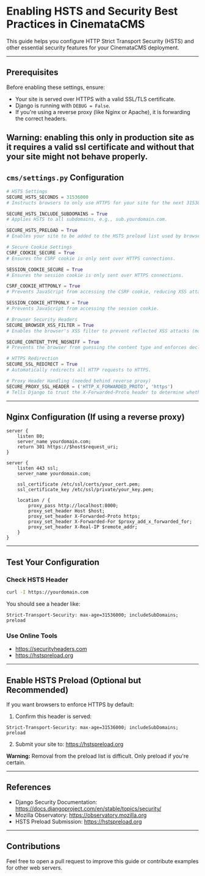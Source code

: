 
# Enabling HSTS and Security Best Practices in CinemataCMS

This guide helps you configure HTTP Strict Transport Security (HSTS) and other essential security features for your CinemataCMS deployment.

---

## Prerequisites

Before enabling these settings, ensure:

- Your site is served over HTTPS with a valid SSL/TLS certificate.
- Django is running with `DEBUG = False`.
- If you're using a reverse proxy (like Nginx or Apache), it is forwarding the correct headers.

**Warning:** enabling this only in production site as it requires a valid ssl certificate and without that your site might not behave properly.
---

## `cms/settings.py` Configuration 

```python
# HSTS Settings
SECURE_HSTS_SECONDS = 31536000
# Instructs browsers to only use HTTPS for your site for the next 31536000 seconds (1 year).

SECURE_HSTS_INCLUDE_SUBDOMAINS = True
# Applies HSTS to all subdomains, e.g., sub.yourdomain.com.

SECURE_HSTS_PRELOAD = True
# Enables your site to be added to the HSTS preload list used by browsers.

# Secure Cookie Settings
CSRF_COOKIE_SECURE = True
# Ensures the CSRF cookie is only sent over HTTPS connections.

SESSION_COOKIE_SECURE = True
# Ensures the session cookie is only sent over HTTPS connections.

CSRF_COOKIE_HTTPONLY = True
# Prevents JavaScript from accessing the CSRF cookie, reducing XSS attack surface.

SESSION_COOKIE_HTTPONLY = True
# Prevents JavaScript from accessing the session cookie.

# Browser Security Headers
SECURE_BROWSER_XSS_FILTER = True
# Enables the browser's XSS filter to prevent reflected XSS attacks (mostly legacy support).

SECURE_CONTENT_TYPE_NOSNIFF = True
# Prevents the browser from guessing the content type and enforces declared types.

# HTTPS Redirection
SECURE_SSL_REDIRECT = True
# Automatically redirects all HTTP requests to HTTPS.

# Proxy Header Handling (needed behind reverse proxy)
SECURE_PROXY_SSL_HEADER = ('HTTP_X_FORWARDED_PROTO', 'https')
# Tells Django to trust the X-Forwarded-Proto header to determine whether a request is secure.
```

---

## Nginx Configuration (If using a reverse proxy)

```nginx
server {
    listen 80;
    server_name yourdomain.com;
    return 301 https://$host$request_uri;
}

server {
    listen 443 ssl;
    server_name yourdomain.com;

    ssl_certificate /etc/ssl/certs/your_cert.pem;
    ssl_certificate_key /etc/ssl/private/your_key.pem;

    location / {
        proxy_pass http://localhost:8000;
        proxy_set_header Host $host;
        proxy_set_header X-Forwarded-Proto https;
        proxy_set_header X-Forwarded-For $proxy_add_x_forwarded_for;
        proxy_set_header X-Real-IP $remote_addr;
    }
}
```

---

## Test Your Configuration

### Check HSTS Header

```bash
curl -I https://yourdomain.com
```

You should see a header like:

```
Strict-Transport-Security: max-age=31536000; includeSubDomains; preload
```

### Use Online Tools

- https://securityheaders.com
- https://hstspreload.org

---

## Enable HSTS Preload (Optional but Recommended)

If you want browsers to enforce HTTPS by default:

1. Confirm this header is served:

```
Strict-Transport-Security: max-age=31536000; includeSubDomains; preload
```

2. Submit your site to: https://hstspreload.org

**Warning:** Removal from the preload list is difficult. Only preload if you're certain.

---

## References

- Django Security Documentation: https://docs.djangoproject.com/en/stable/topics/security/
- Mozilla Observatory: https://observatory.mozilla.org
- HSTS Preload Submission: https://hstspreload.org

---

## Contributions

Feel free to open a pull request to improve this guide or contribute examples for other web servers.

